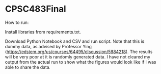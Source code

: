 # CPSC483Final

How to run:

Install libraries from requirements.txt.

Download Python Notebook and CSV and run script. Note that this is dummy data, as advised by Professor Ying (https://edstem.org/us/courses/64495/discussion/5884218). The results will be very poor at it is randomly generated data. I have not cleared my output from the actual run to show what the figures would look like if I was able to share the data.

